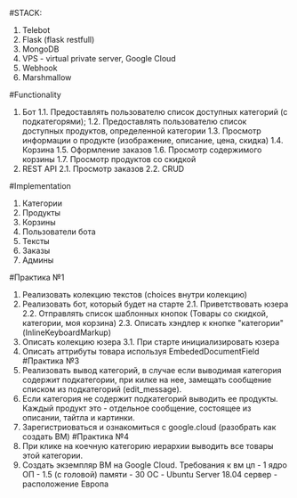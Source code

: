 #STACK:
1) Telebot
2) Flask (flask restfull)
3) MongoDB
4) VPS - virtual private server, Google Cloud
5) Webhook
6) Marshmallow

#Functionality
1) Бот
1.1. Предоставлять пользователю список доступных категорий (с подкатегорями);
1.2. Предоставлять пользователю список доступных продуктов, определенной категории
1.3. Просмотр информации о продукте (изображение, описание, цена, скидка)
1.4. Корзина
1.5. Оформление заказов
1.6. Просмотр содержимого корзины
1.7. Просмотр продуктов со скидкой
2) REST API
2.1. Просмотр заказов
2.2. CRUD

#Implementation
1) Категории
2) Продукты
3) Корзины
4) Пользователи бота
5) Тексты
6) Заказы
7) Админы

#Практика №1
1) Реализовать колекцию текстов (choices внутри колекцию)
2) Реализовать бот, который будет на старте
2.1. Приветствовать юзера
2.2. Отправлять список шаблонных кнопок
(Товары со скидкой, категории, моя корзина)
2.3. Описать хэндлер к кнопке "категории" (InlineKeyboardMarkup)
3) Описать колекцию юзера
3.1. При старте инициализировать юзера
4) Описать аттрибуты товара используя EmbededDocumentField
#Практика №3
1) Реализовать вывод категорий, в случае если выводимая категория содержит 
подкатегории, при килке на нее, замещать сообщение списком из подкатегорий 
(edit_message).
2) Если категория не содержит подкатегорий выводить ее продукты. Каждый продукт это -
отдельное сообщение, состоящее из описании, тайтла и картинки.
3) Зарегистриоваться и ознакомиться с google.cloud (разобрать как создать ВМ)
#Практика №4
1) При клике на коечную категорию иерархии выводить все товары этой категории.
2) Создать экземпляр ВМ на Google Cloud.
Требования к вм
цп - 1 ядро
ОП - 1.5 (с головой)
памяти - 30
ОС - Ubuntu Server 18.04
сервер - расположение Европа